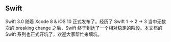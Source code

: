 ## Swift

Swift 3.0 随着 Xcode 8 & iOS 10 正式发布了。经历了 Swift 1 -> 2 -> 3 当中无数次的 breaking change 之后，Swift 终于到达了一个相对稳定的阶段。本文档的 Swift 系列也正式开坑了，欢迎大家帮忙来填坑。